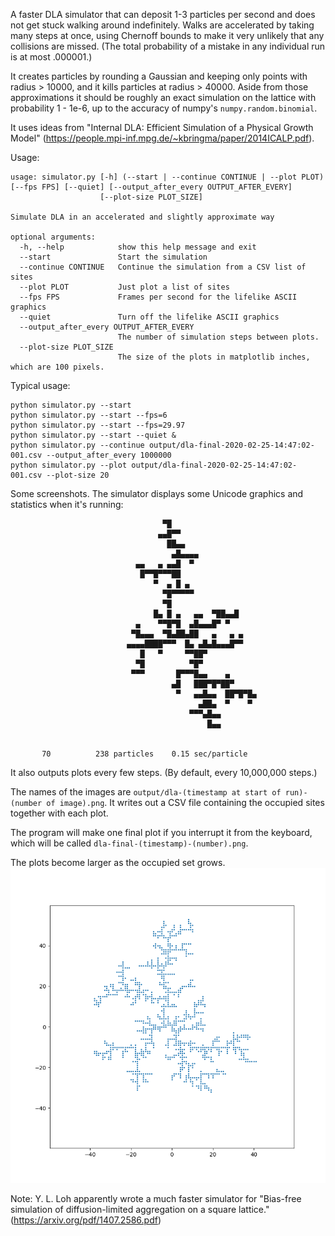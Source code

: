 A faster DLA simulator that can deposit 1-3 particles per second and does not get stuck walking around indefinitely.
Walks are accelerated by taking many steps at once, using Chernoff bounds to make it very unlikely that any collisions are missed. (The total probability of a mistake in any individual run is at most .000001.)

It creates particles by rounding a Gaussian and keeping only points with radius > 10000, and it kills particles at radius > 40000. Aside from those approximations it should be roughly an exact simulation on the lattice with probability 1 - 1e-6, up to the accuracy of numpy's `numpy.random.binomial`.

It uses ideas from "Internal DLA: Efficient Simulation of a Physical Growth Model" (https://people.mpi-inf.mpg.de/~kbringma/paper/2014ICALP.pdf).

Usage:
```
usage: simulator.py [-h] (--start | --continue CONTINUE | --plot PLOT) [--fps FPS] [--quiet] [--output_after_every OUTPUT_AFTER_EVERY]
                    [--plot-size PLOT_SIZE]

Simulate DLA in an accelerated and slightly approximate way

optional arguments:
  -h, --help            show this help message and exit
  --start               Start the simulation
  --continue CONTINUE   Continue the simulation from a CSV list of sites
  --plot PLOT           Just plot a list of sites
  --fps FPS             Frames per second for the lifelike ASCII graphics
  --quiet               Turn off the lifelike ASCII graphics
  --output_after_every OUTPUT_AFTER_EVERY
                        The number of simulation steps between plots.
  --plot-size PLOT_SIZE
                        The size of the plots in matplotlib inches, which are 100 pixels.
```

Typical usage:
```
python simulator.py --start
python simulator.py --start --fps=6
python simulator.py --start --fps=29.97
python simulator.py --start --quiet &
python simulator.py --continue output/dla-final-2020-02-25-14:47:02-001.csv --output_after_every 1000000
python simulator.py --plot output/dla-final-2020-02-25-14:47:02-001.csv --plot-size 20
```

Some screenshots. The simulator displays some Unicode graphics and statistics when it's running:
```
                                  ▀█
                                 ▄▄█▀▀
                                   ██▄▄
                                    ▄█▄▄▄▄
                            ▄▄   ▄ ▄▄█  ▀
                             █▀▀█▀▀▀██
                                ▀  ▄ █ ▄
                                  ▀█▀▀▀▀▀
                                  ▀█
                                █▄ █ ▄   ▄▄  ▀██▄▄█
                            ▄    ▀▀█▀█  ▄█▄▄▄█▀ ▀
                           ▀█▄▄▄  ▀█▄██▄██   ▄   ▄ ▄
                          ▄▄▄▄████▀▀▀  █▄ ▄█▄█▄▄▄█▀▀
                             █   ▀     ▀▀██▀
                            ▀█          ▀█▀
                           ▀▀▀       █▀▀▀█▄▄    ▄
                                    ▄█   ███▀█▀██▀
                                     ▀   ▄▄█▄▄  ██▀█▀█▄
                                          ▄██▄  ▀    ▀
                                        ▀▀▀▄█▄▄
                                            █▄▄


       70          238 particles    0.15 sec/particle
```

It also outputs plots every few steps. (By default, every 10,000,000 steps.)

The names of the images are `output/dla-(timestamp at start of run)-(number of image).png`. It writes out a CSV file containing the occupied sites together with each plot.

The program will make one final plot if you interrupt it from the keyboard, which will be called `dla-final-(timestamp)-(number).png`.

The plots become larger as the occupied set grows.![An image output by the DLA simulator.](https://github.com/cairnsh/diffusion-limited-aggregation-simulator/blob/master/example-plot.png)

Note: Y. L. Loh apparently wrote a much faster simulator for "Bias-free simulation of diffusion-limited aggregation on a square lattice." (https://arxiv.org/pdf/1407.2586.pdf)
